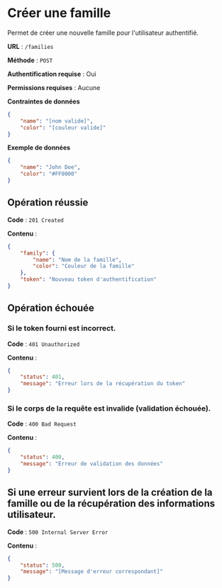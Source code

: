 # Créer une famille

Permet de créer une nouvelle famille pour l'utilisateur authentifié.

**URL** : `/families`

**Méthode** : `POST`

**Authentification requise** : Oui

**Permissions requises** : Aucune

**Contraintes de données**

```json
{
    "name": "[nom valide]",
    "color": "[couleur valide]"
}
```

**Exemple de données**

```json
{
    "name": "John Doe",
    "color": "#FF0000"
}
```

## Opération réussie

**Code** : `201 Created`

**Contenu** :

```json
{
    "family": {
        "name": "Nom de la famille",
        "color": "Couleur de la famille"
    },
    "token": "Nouveau token d'authentification"
}
```

## Opération échouée

### Si le token fourni est incorrect.

**Code** : `401 Unauthorized`

**Contenu** :

```json
{
    "status": 401,
    "message": "Erreur lors de la récupération du token"
}
```

### Si le corps de la requête est invalide (validation échouée).

**Code** : `400 Bad Request`

**Contenu** :

```json
{
    "status": 400,
    "message": "Erreur de validation des données"
}
```

## Si une erreur survient lors de la création de la famille ou de la récupération des informations utilisateur.

**Code** : `500 Internal Server Error`

**Contenu** :

```json
{
    "status": 500,
    "message": "[Message d'erreur correspondant]"
}
```
